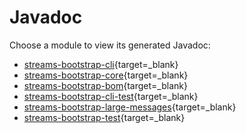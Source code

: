 # Javadoc

Choose a module to view its generated Javadoc:

- [streams-bootstrap-cli](streams-bootstrap-cli/index.html){target=_blank}
- [streams-bootstrap-core](streams-bootstrap-core/index.html){target=_blank}
- [streams-bootstrap-bom](streams-bootstrap-bom/index.html){target=_blank}
- [streams-bootstrap-cli-test](streams-bootstrap-cli-test/index.html){target=_blank}
- [streams-bootstrap-large-messages](streams-bootstrap-large-messages/index.html){target=_blank}
- [streams-bootstrap-test](streams-bootstrap-test/index.html){target=_blank}
